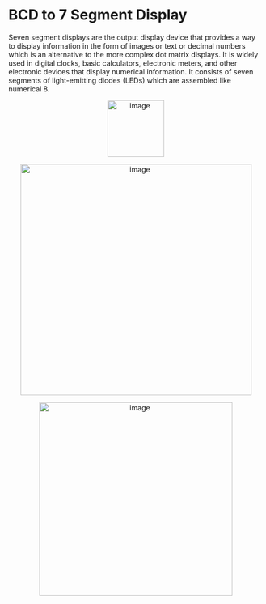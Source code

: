 # BCD to 7 Segment Display

Seven segment displays are the output display device that provides a way to display information in the form of images or text or decimal numbers which is an alternative to the more complex dot matrix displays. 
It is widely used in digital clocks, basic calculators, electronic meters, and other electronic devices that display numerical information. 
It consists of seven segments of light-emitting diodes (LEDs) which are assembled like numerical 8.

<p align="center">
  
<img width="112" alt="image" src="https://user-images.githubusercontent.com/82091082/210267796-c7958436-c41d-4077-babb-b3e6bcb3bdb8.png">
  
</p>



<p align="center">
  
<img width="457" alt="image" src="https://user-images.githubusercontent.com/82091082/210267818-1ffa7ffe-527d-4265-b7a3-6a3c4a0b9dbb.png">
  
</p>

<p align="center">
  
<img width="382" alt="image" src="https://user-images.githubusercontent.com/82091082/210267852-28d5f68d-f8db-43d3-8b15-76288a575f7a.png">
  
</p>
